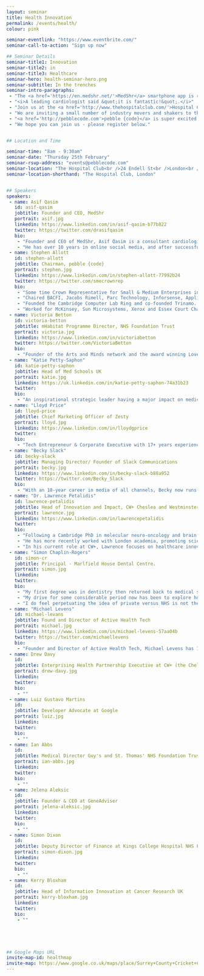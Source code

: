 ```yaml
---
layout: seminar
title: Health Innovation
permalink: /events/health/
colour: pink

seminar-eventlink: "https://www.eventbrite.com/"
seminar-call-to-action: "Sign up now"

## Seminar Details
seminar-title1: Innovation
seminar-title2: in
seminar-title3: Healthcare
seminar-hero: health-seminar-hero.png
seminar-subtitle: In the trenches
seminar-intro-paragraphs:
 - "The <a href='https://en.medshr.net/'>MedShr</a> smartphone app is revolutionising diagnostics in cardiology, by securely and easily sharing cases amongst leading practitioners. Developed by leading cardiologist <a href='#asif-qasim'>Dr Asif Qasim</a> (Trinity College Cambridge), and with rapid viral adoption, it truly is innovation in action!"
 - "<i>A leading cardiologist said &quot;it is fantastic!&quot;.</i>"
 - "Join us at the <a href='http://www.thehospitalclub.com/'>Hospital Club</a> in London and hear how Dr Qasim did it and share your opinions on the impact of the digital revolution on health."
 - "We are inviting a small number of industry movers and shakers to this informal roundtable breakfast in a move to facilitate connections and debate, and uncover the secret sauce for making innovation happen in Health. "
 - "<a href='http://pebblecode.com'>pebble {code}</a> is super excited about healthcare innovation and transformation and believes that a big part of the answer lies in innovative and open digital solutions, and that full scale digital transformation is imminent - in our view, the UK is at the forefront. <a href='http://pebblecode.com'>pebble {code}</a> has been working to bridge the tech and health industries for a number of years - delivering digital solutions ranging from competitive intelligence to patient journeys - we are passionate about being part of the conversation."
 - "We hope you can join us - please register below."


## Location and Time

seminar-time: "8am - 9:30am"
seminar-date: "Thursday 25th February"
seminar-rsvp-address: "events@pebblecode.com"
seminar-location: "The Hospital Club<br />24 Endell St<br />London<br />WC2H 9HQ"
seminar-location-shorthand: "The Hospital Club, London"


## Speakers
speakers:
 - name: Asif Qasim
   id: asif-qasim
   jobtitle: Founder and CEO, MedShr
   portrait: asif.jpg
   linkedin: https://www.linkedin.com/in/asif-qasim-b77b822
   twitter: https://twitter.com/drasifqasim
   bio:
    - "Founder and CEO of MedShr, Asif Qasim is a consultant cardiologist and NHS Clinical Director based in London, England."
    - "He has over 10 years in online social media, and after successfully launching a case discussion network for cardiologists, he is now leading the MedShr team to build this global, multi-specialty network for doctors."
 - name: Stephen Allott
   id: stephen-allott
   jobtitle: Chairman, pebble {code}
   portrait: stephen.jpg
   linkedin: https://www.linkedin.com/in/stephen-allott-77992b24
   twitter: https://twitter.com/smecrownrep
   bio:
    - "Some time Crown Representative for Small & Medium Enterprises in the Cabinet Office and UK delegate for the D5."
    - "Chaired BACFI, Jacobs Rimell, Parc Technology, Inforsense, Applied Generics, COE Group Plc, The Red Gate Council of Advisers, Tideway Systems and Trinamo. NXD on Bright Computing, Trampoline and Zeus."
    - "Founded the Cambridge Computer Lab Ring and co-founded Trinamo. President, CFO and main board director of Micromuse Inc. (NASDAQ: MUSE)."
    - "Worked for McKinsey, Sun Microsystems, Xerox and Essex Court Chambers. Graduate of Trinity College Cambridge, Barrister (Gray’s Inn), Member of the Bar Council of England and Wales, City Fellow of Hughes Hall Cambridge University."
 - name: Victoria Betton
   id: victoria-betton
   jobtitle: mHabitat Programme Director, NHS Foundation Trust
   portrait: victoria.jpg
   linkedin: https://www.linkedin.com/in/victoriabetton
   twitter: https://twitter.com/VictoriaBetton
   bio:
    - "Founder of the Arts and Minds network and the award winning Love Arts Leeds – the first of its kind in England, exploring the relationship between arts, mental health and wellbeing. Her writing includes various published journal articles, an e-book Social Media in Mental Health Practice, alongside her blog."
 - name: "Katie Petty-Saphon"
   id: katie-petty-saphon
   jobtitle: Head of Med Schools UK
   portrait: katie.jpg
   linkedin: https://uk.linkedin.com/in/katie-petty-saphon-74a31b23
   twitter:
   bio:
    - "An inspirational strategic leader having a major impact on medical education in the UK, Katie has led Med Schools UK for over 12 years."
 - name: "Lloyd Price"
   id: lloyd-price
   jobtitle: Chief Marketing Officer of Zesty
   portrait: lloyd.jpg
   linkedin: https://www.linkedin.com/in/lloydgprice
   twitter:
   bio:
    - "Tech Entrepreneur & Corporate Executive with 17+ years experience; Lloyd co-founded Zesty in 2012, quickly turning it into one of the leading Digital Health brands in Europe."
 - name: "Becky Slack"
   id: becky-slack
   jobtitle: Managing Director/ Founder of Slack Communications
   portrait: becky.jpg
   linkedin: https://www.linkedin.com/in/becky-slack-b88a952
   twitter: https://twitter.com/Becky_Slack
   bio:
    - "With an 18-year career in media of all channels, Becky now runs slack communications alongside writing for The Guardian, The Independent, and New Statesman."
 - name: "Dr. Lawrence Petalidis"
   id: lawrence-petalidis
   jobtitle: Head of Innovation and Impact, CW+ Cheslea and Westminster NHS Foundation Trust Health Charity
   portrait: lawrence.jpg
   linkedin: https://www.linkedin.com/in/lawrencepetalidis
   twitter:
   bio:
    - "Following a Cambridge PhD in molecular neuro-oncology and brain tumour biomarker identification, Lawrence spent 8 years in Business Development, international technical project management and process digitalisation."
    - "He has more recently worked with London academia, promoting science and technology enterprise, knowledge transfer, new product development, innovation and consulting services."
    - "In his current role at CW+, Lawrence focuses on healthcare innovation, with an aim at improving Chelsea and Westminster Hospital care provision and patient experience."
 - name: "Simon Chaplin-Rogers"
   id: simon-cr
   jobtitle: Principal - Marlfield House Dental Centre.
   portrait: simon.jpg
   linkedin:
   twitter:
   bio:
    - "My first degree was in dentistry then returned back to medical school to qualify in medicine - I am currently the senior partner of a large general medical practice in Winchester and one of the directors of an NHS/Private general dental practice group."
    - "My drive for some considerable period now has been to explore how to breakdown many of the barriers patients have to get through to access medical care both in the NHS and private sector, we need to provide real choice, thereby adding capacity in the 'system'."
    - "I do feel perpetuating the idea of private versus NHS is not the way forward - we are developing a 'patient driven health service' - so provide excellent information and choice - it could be just what the doctor ordered!"
 - name: "Michael Levens"
   id: michael-levans
   jobtitle: Found and Director of Active Health Tech
   portrait: michael.jpg
   linkedin: https://www.linkedin.com/in/michael-levens-57aa04b
   twitter: https://twitter.com/michaellevens
   bio:
    - "Founder and Director of Active Health Tech, Michael Levens has 15+ years experience in creating and running large-scale global technology businesses."
 - name: Drew Davy
   id:
   jobtitle: Enterprising Health Partnership Executive at CW+ (the Chelsea and Westminster Hospital FT Health Charity)
   portrait: drew-davy.jpg
   linkedin:
   twitter:
   bio:
    - ""
 - name: Luiz Gustavo Martins
   id:
   jobtitle: Developer Advocate at Google
   portrait: luiz.jpg
   linkedin:
   twitter:
   bio:
    - ""
 - name: Ian Abbs
   id:
   jobtitle: Medical Director Guy's and St. Thomas' NHS Foundation Trust
   portrait: ian-abbs.jpg
   linkedin:
   twitter:
   bio:
    - ""
 - name: Jelena Aleksic
   id:
   jobtitle: Founder & CEO at GeneAdviser
   portrait: jelena-aleksic.jpg
   linkedin:
   twitter:
   bio:
    - ""
 - name: Simon Dixon
   id:
   jobtitle: Deputy Director of Finance at Kings College Hospital NHS FT
   portrait: simon-dixon.jpg
   linkedin:
   twitter:
   bio:
    - ""
 - name: Kerry Bloxham
   id:
   jobtitle: Head of Information Innovation at Cancer Research UK
   portrait: kerry-bloxham.jpg
   linkedin:
   twitter:
   bio:
    - ""





## Google Maps URL
invite-map-id: healthmap
invite-map: https://www.google.co.uk/maps/place/Surrey+County+Cricket+Club/@51.483612,-0.11492,15z/data=!4m2!3m1!1s0x0:0xf09a6ef184954e68?sa=X&ved=0CJABEPwSMA1qFQoTCKatle_TlMYCFckj2wodDEYAbw
---
```

